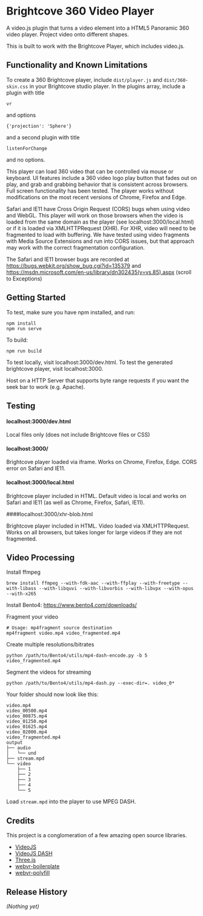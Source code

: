 
# Brightcove 360 Video Player

A video.js plugin that turns a video element into a HTML5 Panoramic 360 video player. Project video onto different shapes.

This is built to work with the Brightcove Player, which includes video.js.

## Functionality and Known Limitations

To create a 360 Brightcove player, include `dist/player.js` and `dist/360-skin.css` in your Brightcove studio player. In the plugins array, include a plugin with title

```
vr
```

and options

```
{'projection': 'Sphere'}
```

and a second plugin with title

```
listenForChange
```

and no options.

This player can load 360 video that can be controlled via mouse or keyboard. UI features include a 360 video logo play button that fades out on play, and grab and grabbing behavior that is consistent across browsers. Full screen functionality has been tested. The player works without modifications on the most recent versions of Chrome, Firefox and Edge.

Safari and IE11 have Cross Origin Request (CORS) bugs when using video and WebGL. This player will work on those browsers when the video is loaded from the same domain as the player (see localhost:3000/local.html) or if it is loaded via XMLHTTPRequest (XHR). For XHR, video will need to be fragmented to load with buffering. We have tested using video fragments with Media Source Extensions and run into CORS issues, but that approach may work with the correct fragmentation configuration.

The Safari and IE11 browser bugs are recorded at https://bugs.webkit.org/show_bug.cgi?id=135379 and https://msdn.microsoft.com/en-us/library/dn302435(v=vs.85).aspx (scroll to Exceptions)

## Getting Started

To test, make sure you have npm installed, and run:

```
npm install
npm run serve
```

To build:
```
npm run build
```

To test locally, visit localhost:3000/dev.html. To test the generated brightcove player, visit localhost:3000.

Host on a HTTP Server that supports byte range requests if you want the seek bar to work (e.g. Apache).

## Testing

#### localhost:3000/dev.html

Local files only (does not include Brightcove files or CSS)

#### localhost:3000/

Brightcove player loaded via iframe. Works on Chrome, Firefox, Edge. CORS error on Safari and IE11.

#### localhost:3000/local.html

Brightcove player included in HTML. Default video is local and works on Safari and IE11 (as well as Chrome, Firefox, Safari, IE11).

####localhost:3000/xhr-blob.html

Brightcove player included in HTML. Video loaded via XMLHTTPRequest. Works on all browsers, but takes longer for large videos if they are not fragmented.

## Video Processing
Install ffmpeg
```
brew install ffmpeg --with-fdk-aac --with-ffplay --with-freetype --with-libass --with-libquvi --with-libvorbis --with-libvpx --with-opus --with-x265
```

Install Bento4: https://www.bento4.com/downloads/

Fragment your video
```
# Usage: mp4fragment source destination
mp4fragment video.mp4 video_fragmented.mp4
```

Create multiple resolutions/bitrates
```
python /path/to/Bento4/utils/mp4-dash-encode.py -b 5 video_fragmented.mp4
```

Segment the videos for streaming
```
python /path/to/Bento4/utils/mp4-dash.py --exec-dir=. video_0*
```

Your folder should now look like this:
```
video.mp4
video_00500.mp4
video_00875.mp4
video_01250.mp4
video_01625.mp4
video_02000.mp4
video_fragmented.mp4
output
├── audio
│   └── und
├── stream.mpd
└── video
    ├── 1
    ├── 2
    ├── 3
    ├── 4
    └── 5
```

Load `stream.mpd` into the player to use MPEG DASH.

## Credits ##

This project is a conglomeration of a few amazing open source libraries.

* [VideoJS](http://www.videojs.com)
* [VideoJS DASH](https://github.com/videojs/videojs-contrib-dash)
* [Three.js](http://threejs.org)
* [webvr-boilerplate](https://github.com/borismus/webvr-boilerplate)
* [webvr-polyfill](https://github.com/borismus/webvr-polyfill)


## Release History
_(Nothing yet)_
